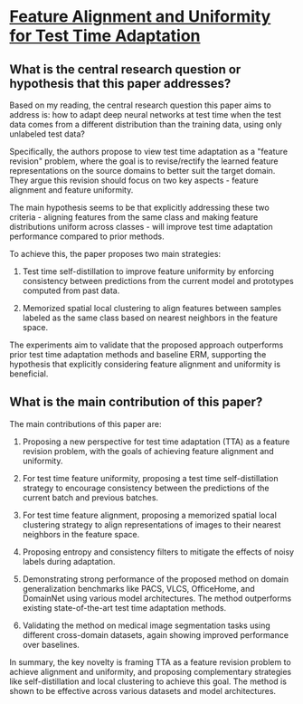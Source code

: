 # [Feature Alignment and Uniformity for Test Time Adaptation](https://arxiv.org/abs/2303.10902)

## What is the central research question or hypothesis that this paper addresses?

 Based on my reading, the central research question this paper aims to address is: how to adapt deep neural networks at test time when the test data comes from a different distribution than the training data, using only unlabeled test data? 

Specifically, the authors propose to view test time adaptation as a "feature revision" problem, where the goal is to revise/rectify the learned feature representations on the source domains to better suit the target domain. They argue this revision should focus on two key aspects - feature alignment and feature uniformity. 

The main hypothesis seems to be that explicitly addressing these two criteria - aligning features from the same class and making feature distributions uniform across classes - will improve test time adaptation performance compared to prior methods.

To achieve this, the paper proposes two main strategies:

1) Test time self-distillation to improve feature uniformity by enforcing consistency between predictions from the current model and prototypes computed from past data. 

2) Memorized spatial local clustering to align features between samples labeled as the same class based on nearest neighbors in the feature space.

The experiments aim to validate that the proposed approach outperforms prior test time adaptation methods and baseline ERM, supporting the hypothesis that explicitly considering feature alignment and uniformity is beneficial.


## What is the main contribution of this paper?

 The main contributions of this paper are:

1. Proposing a new perspective for test time adaptation (TTA) as a feature revision problem, with the goals of achieving feature alignment and uniformity. 

2. For test time feature uniformity, proposing a test time self-distillation strategy to encourage consistency between the predictions of the current batch and previous batches.

3. For test time feature alignment, proposing a memorized spatial local clustering strategy to align representations of images to their nearest neighbors in the feature space.

4. Proposing entropy and consistency filters to mitigate the effects of noisy labels during adaptation. 

5. Demonstrating strong performance of the proposed method on domain generalization benchmarks like PACS, VLCS, OfficeHome, and DomainNet using various model architectures. The method outperforms existing state-of-the-art test time adaptation methods.

6. Validating the method on medical image segmentation tasks using different cross-domain datasets, again showing improved performance over baselines.

In summary, the key novelty is framing TTA as a feature revision problem to achieve alignment and uniformity, and proposing complementary strategies like self-distillation and local clustering to achieve this goal. The method is shown to be effective across various datasets and model architectures.
